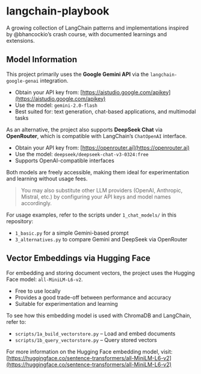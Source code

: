 # langchain-playbook

A growing collection of LangChain patterns and implementations inspired by @bhancockio’s crash course, with documented learnings and extensions.

## Model Information

This project primarily uses the **Google Gemini API** via the `langchain-google-genai` integration.

- Obtain your API key from: [https://aistudio.google.com/apikey](https://aistudio.google.com/apikey)
- Use the model: `gemini-2.0-flash`
- Best suited for: text generation, chat-based applications, and multimodal tasks

As an alternative, the project also supports **DeepSeek Chat** via **OpenRouter**, which is compatible with LangChain’s `ChatOpenAI` interface.

- Obtain your API key from: [https://openrouter.ai](https://openrouter.ai)
- Use the model: `deepseek/deepseek-chat-v3-0324:free`
- Supports OpenAI-compatible interfaces

Both models are freely accessible, making them ideal for experimentation and learning without usage fees.

> You may also substitute other LLM providers (OpenAI, Anthropic, Mistral, etc.) by configuring your API keys and model names accordingly.

For usage examples, refer to the scripts under `1_chat_models/` in this repository:
- `1_basic.py` for a simple Gemini-based prompt
- `3_alternatives.py` to compare Gemini and DeepSeek via OpenRouter

## Vector Embeddings via Hugging Face

For embedding and storing document vectors, the project uses the Hugging Face model: `all-MiniLM-L6-v2`.

- Free to use locally
- Provides a good trade-off between performance and accuracy
- Suitable for experimentation and learning

To see how this embedding model is used with ChromaDB and LangChain, refer to:
- `scripts/1a_build_vectorstore.py` – Load and embed documents
- `scripts/1b_query_vectorstore.py` – Query stored vectors


For more information on the Hugging Face embedding model, visit:  
[https://huggingface.co/sentence-transformers/all-MiniLM-L6-v2](https://huggingface.co/sentence-transformers/all-MiniLM-L6-v2)
